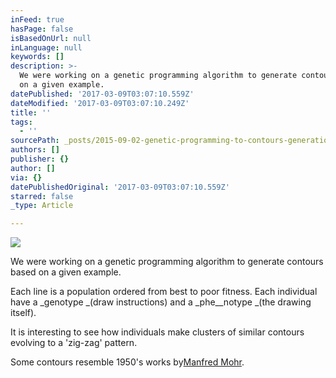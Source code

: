 ```yaml
---
inFeed: true
hasPage: false
isBasedOnUrl: null
inLanguage: null
keywords: []
description: >-
  We were working on a genetic programming algorithm to generate contours based
  on a given example.
datePublished: '2017-03-09T03:07:10.559Z'
dateModified: '2017-03-09T03:07:10.249Z'
title: ''
tags:
  - ''
sourcePath: _posts/2015-09-02-genetic-programming-to-contours-generation.md
authors: []
publisher: {}
author: []
via: {}
datePublishedOriginal: '2017-03-09T03:07:10.559Z'
starred: false
_type: Article

---
```

![](https://the-grid-user-content.s3-us-west-2.amazonaws.com/a0c54e0f-057a-4d0f-b466-2a911cb70b5d.png)

We were working on a genetic programming algorithm to generate contours based on a given example.

Each line is a population ordered from best to poor fitness. Each individual have a _genotype _(draw instructions) and a _phe__notype _(the drawing itself).

It is interesting to see how individuals make clusters of similar contours evolving to a 'zig-zag' pattern.

Some contours resemble 1950's works by[Manfred Mohr][0].

[0]: https://www.flickr.com/photos/transphormetic/sets/72157632181295604/